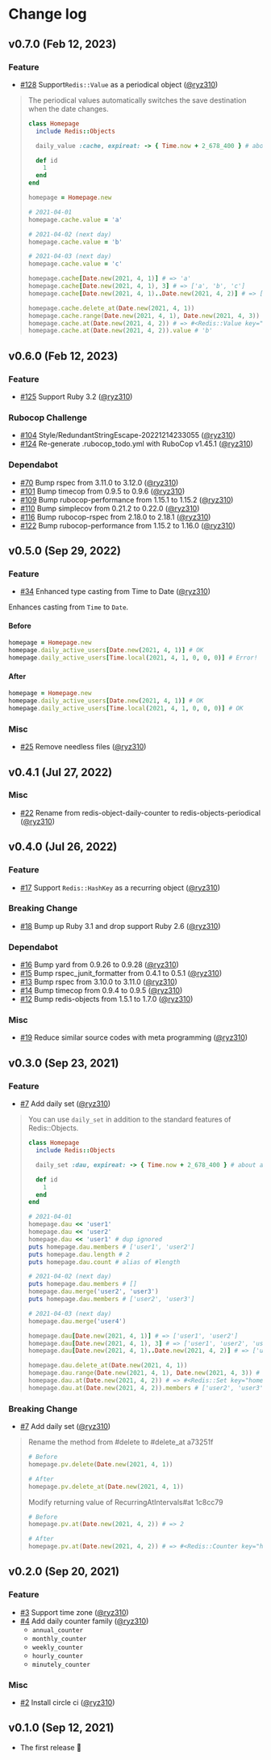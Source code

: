 # Change log

## v0.7.0 (Feb 12, 2023)

### Feature

- [#128](https://github.com/ryz310/redis-object-daily-counter/pull/128) Support`Redis::Value` as a periodical object ([@ryz310](https://github.com/ryz310))

> The periodical values automatically switches the save destination when the date changes.
>
> ```rb
> class Homepage
>   include Redis::Objects
>
>   daily_value :cache, expireat: -> { Time.now + 2_678_400 } # about a month
>
>   def id
>     1
>   end
> end
>
> homepage = Homepage.new
>
> # 2021-04-01
> homepage.cache.value = 'a'
>
> # 2021-04-02 (next day)
> homepage.cache.value = 'b'
>
> # 2021-04-03 (next day)
> homepage.cache.value = 'c'
>
> homepage.cache[Date.new(2021, 4, 1)] # => 'a'
> homepage.cache[Date.new(2021, 4, 1), 3] # => ['a', 'b', 'c']
> homepage.cache[Date.new(2021, 4, 1)..Date.new(2021, 4, 2)] # => ['a', 'b']
>
> homepage.cache.delete_at(Date.new(2021, 4, 1))
> homepage.cache.range(Date.new(2021, 4, 1), Date.new(2021, 4, 3)) # => [nil, 'b', 'c']
> homepage.cache.at(Date.new(2021, 4, 2)) # => #<Redis::Value key="homepage:1:cache:2021-04-02">
> homepage.cache.at(Date.new(2021, 4, 2)).value # 'b'
> ```

## v0.6.0 (Feb 12, 2023)

### Feature

- [#125](https://github.com/ryz310/redis-object-daily-counter/pull/125) Support Ruby 3.2 ([@ryz310](https://github.com/ryz310))

### Rubocop Challenge

- [#104](https://github.com/ryz310/redis-object-daily-counter/pull/104) Style/RedundantStringEscape-20221214233055 ([@ryz310](https://github.com/ryz310))
- [#124](https://github.com/ryz310/redis-object-daily-counter/pull/124) Re-generate .rubocop_todo.yml with RuboCop v1.45.1 ([@ryz310](https://github.com/ryz310))

### Dependabot

- [#70](https://github.com/ryz310/redis-object-daily-counter/pull/70) Bump rspec from 3.11.0 to 3.12.0 ([@ryz310](https://github.com/ryz310))
- [#101](https://github.com/ryz310/redis-object-daily-counter/pull/101) Bump timecop from 0.9.5 to 0.9.6 ([@ryz310](https://github.com/ryz310))
- [#109](https://github.com/ryz310/redis-object-daily-counter/pull/109) Bump rubocop-performance from 1.15.1 to 1.15.2 ([@ryz310](https://github.com/ryz310))
- [#110](https://github.com/ryz310/redis-object-daily-counter/pull/110) Bump simplecov from 0.21.2 to 0.22.0 ([@ryz310](https://github.com/ryz310))
- [#116](https://github.com/ryz310/redis-object-daily-counter/pull/116) Bump rubocop-rspec from 2.18.0 to 2.18.1 ([@ryz310](https://github.com/ryz310))
- [#122](https://github.com/ryz310/redis-object-daily-counter/pull/122) Bump rubocop-performance from 1.15.2 to 1.16.0 ([@ryz310](https://github.com/ryz310))

## v0.5.0 (Sep 29, 2022)

### Feature

- [#34](https://github.com/ryz310/redis-object-daily-counter/pull/34) Enhanced type casting from Time to Date ([@ryz310](https://github.com/ryz310))

Enhances casting from `Time` to `Date`.

#### Before

```rb
homepage = Homepage.new
homepage.daily_active_users[Date.new(2021, 4, 1)] # OK
homepage.daily_active_users[Time.local(2021, 4, 1, 0, 0, 0)] # Error!
```

#### After

```rb
homepage = Homepage.new
homepage.daily_active_users[Date.new(2021, 4, 1)] # OK
homepage.daily_active_users[Time.local(2021, 4, 1, 0, 0, 0)] # OK
```

### Misc

- [#25](https://github.com/ryz310/redis-object-daily-counter/pull/25) Remove needless files ([@ryz310](https://github.com/ryz310))

## v0.4.1 (Jul 27, 2022)

### Misc

- [#22](https://github.com/ryz310/redis-objects-periodical/pull/22) Rename from redis-object-daily-counter to redis-objects-periodical ([@ryz310](https://github.com/ryz310))

## v0.4.0 (Jul 26, 2022)

### Feature

- [#17](https://github.com/ryz310/redis-objects-periodical/pull/17) Support `Redis::HashKey` as a recurring object ([@ryz310](https://github.com/ryz310))

### Breaking Change

- [#18](https://github.com/ryz310/redis-objects-periodical/pull/18) Bump up Ruby 3.1 and drop support Ruby 2.6 ([@ryz310](https://github.com/ryz310))

### Dependabot

- [#16](https://github.com/ryz310/redis-objects-periodical/pull/16) Bump yard from 0.9.26 to 0.9.28 ([@ryz310](https://github.com/ryz310))
- [#15](https://github.com/ryz310/redis-objects-periodical/pull/15) Bump rspec_junit_formatter from 0.4.1 to 0.5.1 ([@ryz310](https://github.com/ryz310))
- [#13](https://github.com/ryz310/redis-objects-periodical/pull/13) Bump rspec from 3.10.0 to 3.11.0 ([@ryz310](https://github.com/ryz310))
- [#14](https://github.com/ryz310/redis-objects-periodical/pull/14) Bump timecop from 0.9.4 to 0.9.5 ([@ryz310](https://github.com/ryz310))
- [#12](https://github.com/ryz310/redis-objects-periodical/pull/12) Bump redis-objects from 1.5.1 to 1.7.0 ([@ryz310](https://github.com/ryz310))

### Misc

- [#19](https://github.com/ryz310/redis-objects-periodical/pull/19) Reduce similar source codes with meta programming ([@ryz310](https://github.com/ryz310))

## v0.3.0 (Sep 23, 2021)

### Feature

- [#7](https://github.com/ryz310/redis-objects-periodical/pull/7) Add daily set ([@ryz310](https://github.com/ryz310))

> You can use `daily_set` in addition to the standard features of Redis::Objects.
>
> ```rb
> class Homepage
>   include Redis::Objects
>
>   daily_set :dau, expireat: -> { Time.now + 2_678_400 } # about a month
>
>   def id
>     1
>   end
> end
>
> # 2021-04-01
> homepage.dau << 'user1'
> homepage.dau << 'user2'
> homepage.dau << 'user1' # dup ignored
> puts homepage.dau.members # ['user1', 'user2']
> puts homepage.dau.length # 2
> puts homepage.dau.count # alias of #length
>
> # 2021-04-02 (next day)
> puts homepage.dau.members # []
> homepage.dau.merge('user2', 'user3')
> puts homepage.dau.members # ['user2', 'user3']
>
> # 2021-04-03 (next day)
> homepage.dau.merge('user4')
>
> homepage.dau[Date.new(2021, 4, 1)] # => ['user1', 'user2']
> homepage.dau[Date.new(2021, 4, 1), 3] # => ['user1', 'user2', 'user3', 'user4']
> homepage.dau[Date.new(2021, 4, 1)..Date.new(2021, 4, 2)] # => ['user1', 'user2', 'user3']
>
> homepage.dau.delete_at(Date.new(2021, 4, 1))
> homepage.dau.range(Date.new(2021, 4, 1), Date.new(2021, 4, 3)) # => ['user2', 'user3', 'user4']
> homepage.dau.at(Date.new(2021, 4, 2)) # => #<Redis::Set key="homepage:1:dau:2021-04-02">
> homepage.dau.at(Date.new(2021, 4, 2)).members # ['user2', 'user3']
> ```

### Breaking Change

- [#7](https://github.com/ryz310/redis-objects-periodical/pull/7) Add daily set ([@ryz310](https://github.com/ryz310))

> Rename the method from #delete to #delete_at a73251f
>
> ```rb
> # Before
> homepage.pv.delete(Date.new(2021, 4, 1))
>
> # After
> homepage.pv.delete_at(Date.new(2021, 4, 1))
> ```
>
> Modify returning value of RecurringAtIntervals#at 1c8cc79
>
> ```rb
> # Before
> homepage.pv.at(Date.new(2021, 4, 2)) # => 2
>
> # After
> homepage.pv.at(Date.new(2021, 4, 2)) # => #<Redis::Counter key="homepage:1:pv:2021-04-02">
> ```

## v0.2.0 (Sep 20, 2021)

### Feature

- [#3](https://github.com/ryz310/redis-objects-periodical/pull/3) Support time zone ([@ryz310](https://github.com/ryz310))
- [#4](https://github.com/ryz310/redis-objects-periodical/pull/4) Add daily counter family ([@ryz310](https://github.com/ryz310))
  - `annual_counter`
  - `monthly_counter`
  - `weekly_counter`
  - `hourly_counter`
  - `minutely_counter`

### Misc

- [#2](https://github.com/ryz310/redis-objects-periodical/pull/2) Install circle ci ([@ryz310](https://github.com/ryz310))

## v0.1.0 (Sep 12, 2021)

- The first release :tada:
